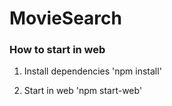 # MovieSearch

### How to start in web

1. Install dependencies 'npm install'

2. Start in web 'npm start-web'
